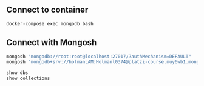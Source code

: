 ## Connect to container

```sh
docker-compose exec mongodb bash
```

## Connect with Mongosh
```sh
mongosh "mongodb://root:root@localhost:27017/?authMechanism=DEFAULT"
mongosh "mongodb+srv://holmanLAM:Holmanl0374@platzi-course.muy6wb1.mongodb.net/"
```

```sh
show dbs
show collections
```
